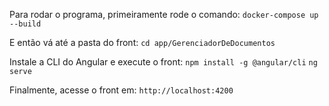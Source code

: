 Para rodar o programa, primeiramente rode o comando:
```docker-compose up --build```

E então vá até a pasta do front:
```cd app/GerenciadorDeDocumentos```

Instale a CLI do Angular e execute o front:
```npm install -g @angular/cli```
```ng serve```

Finalmente, acesse o front em:
```http://localhost:4200```